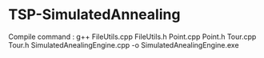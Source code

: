 # TSP-SimulatedAnnealing

Compile command : 
g++ FileUtils.cpp FileUtils.h Point.cpp Point.h Tour.cpp Tour.h SimulatedAnealingEngine.cpp -o SimulatedAnealingEngine.exe